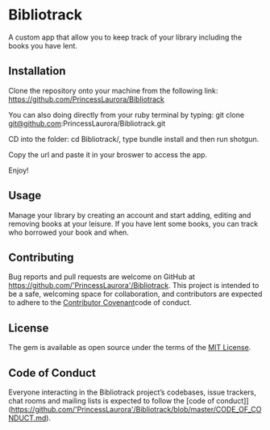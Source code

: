 # Bibliotrack

A custom app that allow you to keep track of your library including the books you have lent.

## Installation

Clone the repository onto your machine from the following link: https://github.com/PrincessLaurora/Bibliotrack

You can also doing directly from your ruby terminal by typing: git clone git@github.com:PrincessLaurora/Bibliotrack.git

CD into the folder: cd Bibliotrack/, type bundle install and then run shotgun.

Copy the url and paste it in your broswer to access the app.

Enjoy!

## Usage

Manage your library by creating an account and start adding, editing and removing books at your leisure.
If you have lent some books, you can track who borrowed your book and when.

## Contributing

Bug reports and pull requests are welcome on GitHub at https://github.com/'PrincessLaurora'/Bibliotrack. This project is intended to be a safe, welcoming space for collaboration, and contributors are expected to adhere to the [Contributor Covenant](http://contributor-covenant.org)code of conduct.

## License

The gem is available as open source under the terms of the [MIT License](https://opensource.org/licenses/MIT).

## Code of Conduct

Everyone interacting in the Bibliotrack project’s codebases, issue trackers, chat rooms and mailing lists is expected to follow the [code of conduct]](https://github.com/'PrincessLaurora'/Bibliotrack/blob/master/CODE_OF_CONDUCT.md).
